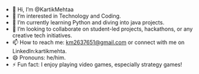 - 👋 Hi, I’m @KartikMehtaa
- 👀 I’m interested in Technology and Coding.
- 🌱 I’m currently learning Python and diving into java projects.
- 💞️ I’m looking to collaborate on student-led projects, hackathons, or any creative tech initiatives.
- 📫 How to reach me: km2637651@gmail.com or connect with me on LinkedIn:kartikmehta.
- 😄 Pronouns: he/him.
- ⚡ Fun fact: I enjoy playing video games, especially strategy games!
<!---
KartikMehtaa/KartikMehtaa is a ✨ special ✨ repository because its `README.md` (this file) appears on your GitHub profile.
You can click the Preview link to take a look at your changes.
--->
